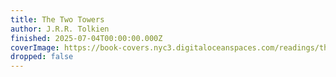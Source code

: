 ```yaml
---
title: The Two Towers
author: J.R.R. Tolkien
finished: 2025-07-04T00:00:00.000Z
coverImage: https://book-covers.nyc3.digitaloceanspaces.com/readings/the-two-towers-01.jpg
dropped: false
---
```


